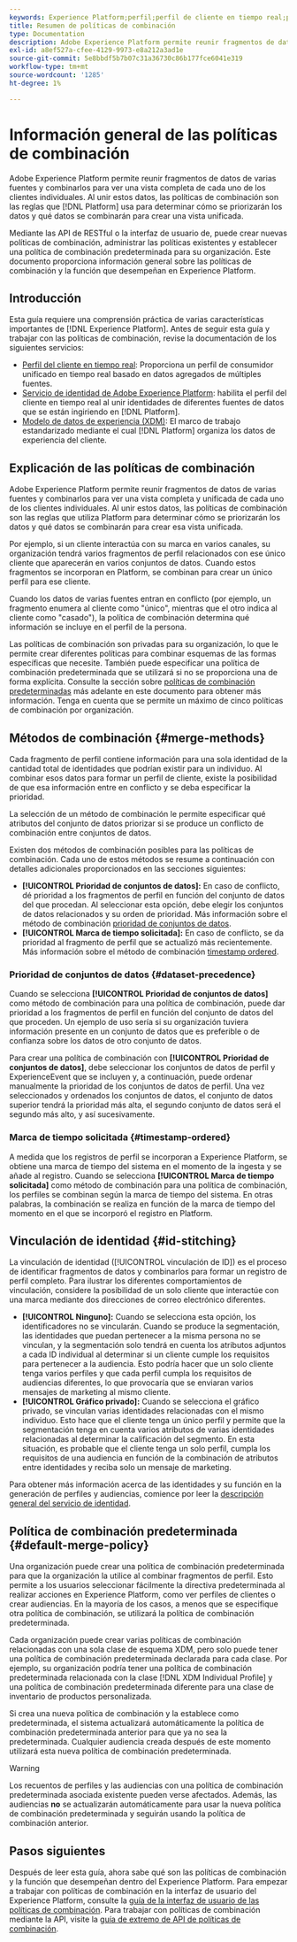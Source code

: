 ```yaml
---
keywords: Experience Platform;perfil;perfil de cliente en tiempo real;políticas de combinación;IU;interfaz de usuario;marca de tiempo ordenada;prioridad de conjuntos de datos
title: Resumen de políticas de combinación
type: Documentation
description: Adobe Experience Platform permite reunir fragmentos de datos de varias fuentes y combinarlos para ver una vista completa de cada cliente. Al unir estos datos, las políticas de combinación son las reglas que utiliza Platform para determinar cómo se priorizarán los datos y qué datos se combinarán para crear la vista unificada.
exl-id: a8ef527a-cfee-4129-9973-e8a212a3ad1e
source-git-commit: 5e8bbdf5b7b07c31a36730c86b177fce6041e319
workflow-type: tm+mt
source-wordcount: '1285'
ht-degree: 1%

---
```


# Información general de las políticas de combinación

Adobe Experience Platform permite reunir fragmentos de datos de varias fuentes y combinarlos para ver una vista completa de cada uno de los clientes individuales. Al unir estos datos, las políticas de combinación son las reglas que [!DNL Platform] usa para determinar cómo se priorizarán los datos y qué datos se combinarán para crear una vista unificada.

Mediante las API de RESTful o la interfaz de usuario de, puede crear nuevas políticas de combinación, administrar las políticas existentes y establecer una política de combinación predeterminada para su organización. Este documento proporciona información general sobre las políticas de combinación y la función que desempeñan en Experience Platform.

## Introducción

Esta guía requiere una comprensión práctica de varias características importantes de [!DNL Experience Platform]. Antes de seguir esta guía y trabajar con las políticas de combinación, revise la documentación de los siguientes servicios:

* [Perfil del cliente en tiempo real](../home.md): Proporciona un perfil de consumidor unificado en tiempo real basado en datos agregados de múltiples fuentes.
* [Servicio de identidad de Adobe Experience Platform](../../identity-service/home.md): habilita el perfil del cliente en tiempo real al unir identidades de diferentes fuentes de datos que se están ingiriendo en [!DNL Platform].
* [Modelo de datos de experiencia (XDM)](../../xdm/home.md): El marco de trabajo estandarizado mediante el cual [!DNL Platform] organiza los datos de experiencia del cliente.

## Explicación de las políticas de combinación

Adobe Experience Platform permite reunir fragmentos de datos de varias fuentes y combinarlos para ver una vista completa y unificada de cada uno de los clientes individuales. Al unir estos datos, las políticas de combinación son las reglas que utiliza Platform para determinar cómo se priorizarán los datos y qué datos se combinarán para crear esa vista unificada.

Por ejemplo, si un cliente interactúa con su marca en varios canales, su organización tendrá varios fragmentos de perfil relacionados con ese único cliente que aparecerán en varios conjuntos de datos. Cuando estos fragmentos se incorporan en Platform, se combinan para crear un único perfil para ese cliente.

Cuando los datos de varias fuentes entran en conflicto (por ejemplo, un fragmento enumera al cliente como &quot;único&quot;, mientras que el otro indica al cliente como &quot;casado&quot;), la política de combinación determina qué información se incluye en el perfil de la persona.

Las políticas de combinación son privadas para su organización, lo que le permite crear diferentes políticas para combinar esquemas de las formas específicas que necesite. También puede especificar una política de combinación predeterminada que se utilizará si no se proporciona una de forma explícita. Consulte la sección sobre [políticas de combinación predeterminadas](#default-merge-policy) más adelante en este documento para obtener más información. Tenga en cuenta que se permite un máximo de cinco políticas de combinación por organización.

## Métodos de combinación {#merge-methods}

Cada fragmento de perfil contiene información para una sola identidad de la cantidad total de identidades que podrían existir para un individuo. Al combinar esos datos para formar un perfil de cliente, existe la posibilidad de que esa información entre en conflicto y se deba especificar la prioridad.

La selección de un método de combinación le permite especificar qué atributos del conjunto de datos priorizar si se produce un conflicto de combinación entre conjuntos de datos.

Existen dos métodos de combinación posibles para las políticas de combinación. Cada uno de estos métodos se resume a continuación con detalles adicionales proporcionados en las secciones siguientes:

* **[!UICONTROL Prioridad de conjuntos de datos]:** En caso de conflicto, dé prioridad a los fragmentos de perfil en función del conjunto de datos del que procedan. Al seleccionar esta opción, debe elegir los conjuntos de datos relacionados y su orden de prioridad. Más información sobre el método de combinación [prioridad de conjuntos de datos](#dataset-precedence).
* **[!UICONTROL Marca de tiempo solicitada]:** En caso de conflicto, se da prioridad al fragmento de perfil que se actualizó más recientemente. Más información sobre el método de combinación [timestamp ordered](#timestamp-ordered).

### Prioridad de conjuntos de datos {#dataset-precedence}

Cuando se selecciona **[!UICONTROL Prioridad de conjuntos de datos]** como método de combinación para una política de combinación, puede dar prioridad a los fragmentos de perfil en función del conjunto de datos del que proceden. Un ejemplo de uso sería si su organización tuviera información presente en un conjunto de datos que es preferible o de confianza sobre los datos de otro conjunto de datos.

Para crear una política de combinación con **[!UICONTROL Prioridad de conjuntos de datos]**, debe seleccionar los conjuntos de datos de perfil y ExperienceEvent que se incluyen y, a continuación, puede ordenar manualmente la prioridad de los conjuntos de datos de perfil. Una vez seleccionados y ordenados los conjuntos de datos, el conjunto de datos superior tendrá la prioridad más alta, el segundo conjunto de datos será el segundo más alto, y así sucesivamente.

### Marca de tiempo solicitada {#timestamp-ordered}

A medida que los registros de perfil se incorporan a Experience Platform, se obtiene una marca de tiempo del sistema en el momento de la ingesta y se añade al registro. Cuando se selecciona **[!UICONTROL Marca de tiempo solicitada]** como método de combinación para una política de combinación, los perfiles se combinan según la marca de tiempo del sistema. En otras palabras, la combinación se realiza en función de la marca de tiempo del momento en el que se incorporó el registro en Platform.

## Vinculación de identidad {#id-stitching}

La vinculación de identidad ([!UICONTROL vinculación de ID]) es el proceso de identificar fragmentos de datos y combinarlos para formar un registro de perfil completo. Para ilustrar los diferentes comportamientos de vinculación, considere la posibilidad de un solo cliente que interactúe con una marca mediante dos direcciones de correo electrónico diferentes.

* **[!UICONTROL Ninguno]:** Cuando se selecciona esta opción, los identificadores no se vincularán. Cuando se produce la segmentación, las identidades que puedan pertenecer a la misma persona no se vinculan, y la segmentación solo tendrá en cuenta los atributos adjuntos a cada ID individual al determinar si un cliente cumple los requisitos para pertenecer a la audiencia. Esto podría hacer que un solo cliente tenga varios perfiles y que cada perfil cumpla los requisitos de audiencias diferentes, lo que provocaría que se enviaran varios mensajes de marketing al mismo cliente.
* **[!UICONTROL Gráfico privado]:** Cuando se selecciona el gráfico privado, se vinculan varias identidades relacionadas con el mismo individuo. Esto hace que el cliente tenga un único perfil y permite que la segmentación tenga en cuenta varios atributos de varias identidades relacionadas al determinar la calificación del segmento. En esta situación, es probable que el cliente tenga un solo perfil, cumpla los requisitos de una audiencia en función de la combinación de atributos entre identidades y reciba solo un mensaje de marketing.

Para obtener más información acerca de las identidades y su función en la generación de perfiles y audiencias, comience por leer la [descripción general del servicio de identidad](../../identity-service/home.md).

## Política de combinación predeterminada {#default-merge-policy}

Una organización puede crear una política de combinación predeterminada para que la organización la utilice al combinar fragmentos de perfil. Esto permite a los usuarios seleccionar fácilmente la directiva predeterminada al realizar acciones en Experience Platform, como ver perfiles de clientes o crear audiencias. En la mayoría de los casos, a menos que se especifique otra política de combinación, se utilizará la política de combinación predeterminada.

Cada organización puede crear varias políticas de combinación relacionadas con una sola clase de esquema XDM, pero solo puede tener una política de combinación predeterminada declarada para cada clase. Por ejemplo, su organización podría tener una política de combinación predeterminada relacionada con la clase [!DNL XDM Individual Profile] y una política de combinación predeterminada diferente para una clase de inventario de productos personalizada.

Si crea una nueva política de combinación y la establece como predeterminada, el sistema actualizará automáticamente la política de combinación predeterminada anterior para que ya no sea la predeterminada. Cualquier audiencia creada después de este momento utilizará esta nueva política de combinación predeterminada.

>[!WARNING]
>
>Los recuentos de perfiles y las audiencias con una política de combinación predeterminada asociada existente pueden verse afectados. Además, las audiencias **no** se actualizarán automáticamente para usar la nueva política de combinación predeterminada y seguirán usando la política de combinación anterior.

## Pasos siguientes

Después de leer esta guía, ahora sabe qué son las políticas de combinación y la función que desempeñan dentro del Experience Platform. Para empezar a trabajar con políticas de combinación en la interfaz de usuario del Experience Platform, consulte la [guía de la interfaz de usuario de las políticas de combinación](ui-guide.md). Para trabajar con políticas de combinación mediante la API, visite la [guía de extremo de API de políticas de combinación](../api/merge-policies.md).
